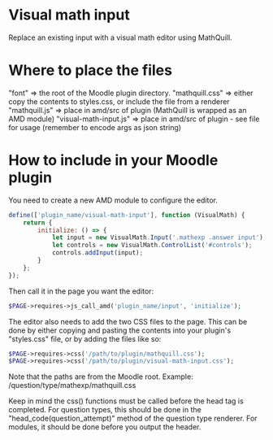 # Visual math input
Replace an existing input with a visual math editor using MathQuill.

# Where to place the files
"font" => the root of the Moodle plugin directory.
"mathquill.css" => either copy the contents to styles.css, or include the file from a renderer
"mathquill.js" => place in amd/src of plugin (MathQuill is wrapped as an AMD module)
"visual-math-input.js" => place in amd/src of plugin - see file for usage (remember to encode args as json string)

# How to include in your Moodle plugin
You need to create a new AMD module to configure the editor.
```javascript
define(['plugin_name/visual-math-input'], function (VisualMath) {
    return {
        initialize: () => {
            let input = new VisualMath.Input('.mathexp .answer input');
            let controls = new VisualMath.ControlList('#controls');
            controls.addInput(input);
        }
    };
});
```

Then call it in the page you want the editor:
```php
$PAGE->requires->js_call_amd('plugin_name/input', 'initialize');
```

The editor also needs to add the two CSS files to the page. This can be done by either copying and pasting the contents into your plugin's "styles.css" file, or by adding the files like so:
```php
$PAGE->requires->css('/path/to/plugin/mathquill.css');
$PAGE->requires->css('/path/to/plugin/visual-math-input.css');
```
Note that the paths are from the Moodle root. Example: /question/type/mathexp/mathquill.css

Keep in mind the css() functions must be called before the head tag is completed. For question types, this should be done in the "head_code(question_attempt)" method of the question type renderer. For modules, it should be done before you output the header.

